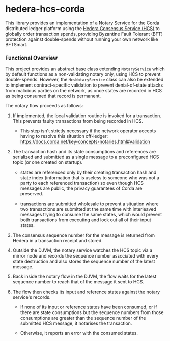 # hedera-hcs-corda

This library provides an implementation of a Notary Service for the [Corda] distributed ledger
platform using the [Hedera Consensus Service (HCS)][HCS] to globally order transaction spends, 
providing Byzantine Fault Tolerant (BFT) protection against double-spends without running your own 
network like BFTSmart.

[Corda]: https://www.corda.net/
[HCS]: https://www.hedera.com/consensus-service/

### Functional Overview

This project provides an abstract base class extending `NotaryService` which by default functions
as a non-validating notary only, using HCS to prevent double-spends. However, the `HcsNotaryService`
class can also be extended to implement contract-specific validation to prevent
denial-of-state attacks from malicious parties on the network, as once states are recorded in HCS
as being consumed that record is permanent.

The notary flow proceeds as follows:

1. If implemented, the local validation routine is invoked for a transaction. This prevents faulty 
transactions from being recorded in HCS.

    * This step isn't strictly necessary if the network operator accepts having to resolve this 
    situation off-ledger: https://docs.corda.net/key-concepts-notaries.html#validation

2. The transaction hash and its state consumptions and references are serialized and submitted
as a single message to a preconfigured HCS topic (or one created on startup).

    * states are referenced only by their creating transaction hash and state index 
    (information that is useless to someone who was not a party to each referenced transaction) so 
    even though HCS messages are public, the privacy guarantees of Corda are preserved.
    
    * transactions are submitted wholesale to prevent a situation where two transactions
    are submitted at the same time with interleaved messages trying to consume the same states,
    which would prevent both transactions from executing and lock out all of their input states.
    
3. The consensus sequence number for the message is returned from Hedera in a transaction receipt
and stored.

4. Outside the DJVM, the notary service watches the HCS topic via a mirror node and records
the sequence number associated with every state destruction and also stores the sequence number
of the latest message.

5. Back inside the notary flow in the DJVM, the flow waits for the latest sequence number to reach 
that of the message it sent to HCS.

6. The flow then checks its input and reference states against the notary service's records.

    * If none of its input or reference states have been consumed, or if there are state 
    consumptions but the sequence numbers from those consumptions are greater than the sequence
    number of the submitted HCS message, it notarises the transaction.
    
    * Otherwise, it reports an error with the consumed states.

